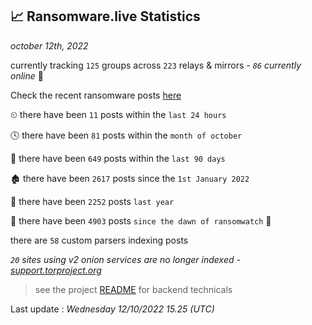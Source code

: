 
## 📈 Ransomware.live Statistics
_october 12th, 2022_

currently tracking `125` groups across `223` relays & mirrors - _`86` currently online_ 📡

Check the recent ransomware posts [here](https://www.ransomware.live/#/recentposts)


⏲ there have been `11` posts within the `last 24 hours`

🕓 there have been `81` posts within the `month of october`

📅 there have been `649` posts within the `last 90 days`

🏚 there have been `2617` posts since the `1st January 2022`

🚀 there have been `2252` posts `last year`

🦕 there have been `4903` posts `since the dawn of ransomwatch` 🐣

there are `58` custom parsers indexing posts

_`20` sites using v2 onion services are no longer indexed - [support.torproject.org](https://support.torproject.org/onionservices/v2-deprecation/)_

> see the project [README](https://github.com/jmousqueton/ransomwatch#readme) for backend technicals



Last update : _Wednesday 12/10/2022 15.25 (UTC)_

